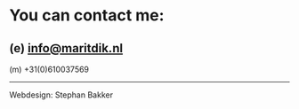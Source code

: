 # You can contact me:

## (e) [info@maritdik.nl](mailto:info@maritdik.nl) 

(m) +31(0)610037569

---






Webdesign: Stephan Bakker


